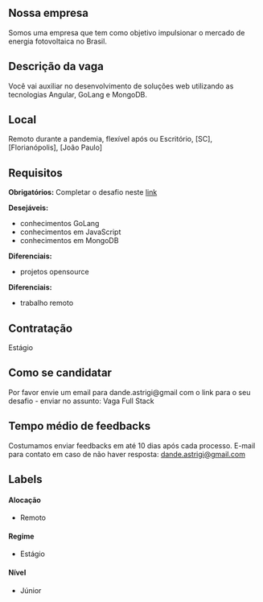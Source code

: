 ## Nossa empresa

Somos uma empresa que tem como objetivo impulsionar o mercado de energia fotovoltaica no Brasil.

## Descrição da vaga

Você vai auxiliar no desenvolvimento de soluções web utilizando as tecnologias Angular, GoLang e MongoDB.

## Local

Remoto durante a pandemia, flexível após ou Escritório, [SC], [Florianópolis], [João Paulo]

## Requisitos

**Obrigatórios:**
Completar o desafio neste [link](https://github.com/Conexao-Solar/challenge-user-crud)

**Desejáveis:**
- conhecimentos GoLang
- conhecimentos em JavaScript
- conhecimentos em MongoDB

**Diferenciais:**
- projetos opensource

**Diferenciais:**
- trabalho remoto

## Contratação

Estágio

## Como se candidatar

Por favor envie um email para dande.astrigi@gmail com o link para o seu desafio - enviar no assunto: Vaga Full Stack

## Tempo médio de feedbacks

Costumamos enviar feedbacks em até 10 dias após cada processo.
E-mail para contato em caso de não haver resposta: dande.astrigi@gmail.com

## Labels
<!-- retire os labels que não fazem sentido à vaga -->

#### Alocação
- Remoto

#### Regime
- Estágio

#### Nível
- Júnior


